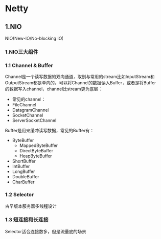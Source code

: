 # Netty

## 1.NIO
NIO(New-IO/No-blocking IO)

### 1.NIO三大组件
### 1.1 Channel & Buffer
Channel是一个读写数据的双向通道，取别与常用的stream比如InputStream和OutputStream都是单向的，可以将Channel的数据读入Buffer，或者是将Buffer的数据写入channel，channel比stream更为底层：
- 常见的channel：
- FileChannel
- DatagramChannel
- SocketChannel
- ServerSocketChannel

Buffer是用来缓冲读写数据，常见的Buffer有：
- ByteBuffer
    - MappedByteBuffer
    - DirectByteBuffer
    - HeapByteBuffer
- ShortBuffer
- IntBuffer
- LongBuffer
- DoubleBuffer
- CharBuffer

### 1.2 Selector
古早版本服务器多线程设计


### 1.3 短连接和长连接

Selector适合连接数多，但是流量底的场景


